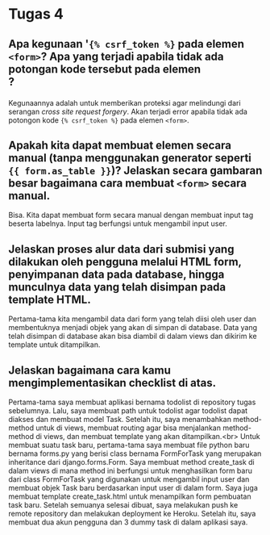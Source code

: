 # Tugas 4

## Apa kegunaan '```{% csrf_token %}``` pada elemen ```<form>```? Apa yang terjadi apabila tidak ada potongan kode tersebut pada elemen <form>?
Kegunaannya adalah untuk memberikan proteksi agar melindungi dari serangan <i> cross site request forgery</i>. Akan terjadi error apabila tidak ada potongon kode ```{% csrf_token %}``` pada elemen ```<form>```.

##  Apakah kita dapat membuat elemen <form> secara manual (tanpa menggunakan generator seperti ```{{ form.as_table }}```)? Jelaskan secara gambaran besar bagaimana cara membuat ```<form>``` secara manual.
Bisa. Kita dapat membuat form secara manual dengan membuat input tag beserta labelnya. Input tag berfungsi untuk mengambil input user.

## Jelaskan proses alur data dari submisi yang dilakukan oleh pengguna melalui HTML form, penyimpanan data pada database, hingga munculnya data yang telah disimpan pada template HTML.
Pertama-tama kita mengambil data dari form yang telah diisi oleh user dan membentuknya menjadi objek yang akan di simpan di database. Data yang telah disimpan di database akan bisa diambil di dalam views dan dikirim ke template untuk ditampilkan.

## Jelaskan bagaimana cara kamu mengimplementasikan checklist di atas.
Pertama-tama saya membuat aplikasi bernama todolist di repository tugas sebelumnya. Lalu, saya membuat path untuk todolist agar todolist dapat diakses dan membuat model Task. Setelah itu, saya menambahkan method-method untuk di views, membuat routing agar bisa menjalankan method-method di views, dan membuat template yang akan ditampilkan.<br\>
Untuk membuat suatu task baru, pertama-tama saya membuat file python baru bernama forms.py yang berisi class bernama FormForTask yang merupakan inheritance dari django.forms.Form. Saya membuat method create_task di dalam views di mana method ini berfungsi untuk menghasilkan form baru dari class FormForTask yang digunakan untuk mengambil input user dan membuat objek Task baru berdasarkan input user di dalam form. Saya juga membuat template create_task.html untuk menampilkan form pembuatan task baru. Setelah semuanya selesai dibuat, saya melakukan push ke remote repository dan melakukan deployment ke Heroku. Setelah itu, saya membuat dua akun pengguna dan 3 dummy task di dalam aplikasi saya.